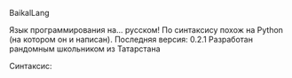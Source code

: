 BaikalLang

Язык программирования на... русском!
По синтаксису похож на Python (на котором он и написан). Последняя версия: 0.2.1
Разработан рандомным школьником из Татарстана

Синтаксис:
